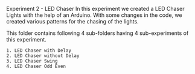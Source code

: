 Experiment 2 - LED Chaser
In this experiment we created a LED Chaser Lights with the help of an Arduino. With some changes in the code, we created various patterns for the chasing of the lights.

This folder contains following 4 sub-folders having 4 sub-experiments of this experiment.

    1. LED Chaser with Delay
    2. LED Chaser without Delay
    3. LED Chaser Swing
    4. LED Chaser Odd Even
